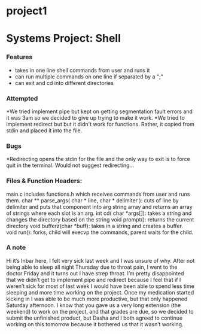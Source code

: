 # project1
# Systems Project: Shell

### Features
* takes in one line shell commands from user and runs it
* can run multiple commands on one line if separated by a ";"
* can exit and cd into different directories

### Attempted
*We tried implement pipe but kept on getting segmentation fault errors and it was 3am so we decided to give up trying to make it work. 
*We tried to implement redirect but but it didn't work for functions. Rather, it copied from stdin and placed it into the file.

### Bugs
*Redirecting opens the stdin for the file and the only way to exit is to force quit in the terminal. Would not suggest redirecting…

### Files & Function Headers:
main.c includes functions.h which receives commands from user and runs them.
char ** parse_args( char * line, char * delimiter ): cuts of line by delimiter and puts that component into arg string array and returns an array of strings where each slot is an arg.
int cd( char *args[]): takes a string and changes the directory based on the string
void prompt(): returns the current directory 
void bufferz(char *buff): takes in a string and creates a buffer. 
void run(): forks, child will execvp the commands, parent waits for the child. 

### A note
 Hi it’s Inbar here, I felt very sick last week and I was unsure of why. After not being able to sleep all night Thursday due to throat pain, I went to the doctor Friday and it turns out I have strep throat. I’m pretty disappointed that we didn’t get to implement pipe and redirect because I feel that if I weren’t sick for most of last week I would have been able to spend less time sleeping and more time working on the project. Once my medication started kicking in I was able to be much more productive, but that only happened Saturday afternoon. I know that you gave us a very long extension (the weekend) to work on the project, and that grades are due, so we decided to submit the unfinished product, but Dasha and I both agreed to continue working on this tomorrow because it bothered us that it wasn’t working. 
